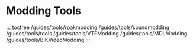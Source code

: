 # Modding Tools

::: toctree
/guides/tools/rpakmodding /guides/tools/soundmodding /guides/tools/tools
/guides/tools/VTFModding /guides/tools/MDLModding
/guides/tools/BIKVideoModding
:::
